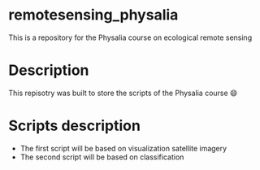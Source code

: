 # remotesensing_physalia
This is a repository for the Physalia course on ecological remote sensing 


# Description
This repisotry was built to store the scripts of the Physalia course 😄


# Scripts description
+ The first script will be based on visualization satellite imagery
+ The second script will be based on classification 
